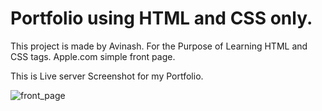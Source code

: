 # Portfolio using HTML and CSS only.

This project is made by Avinash.
For the Purpose of Learning HTML and CSS tags. Apple.com simple front page.

This is Live server Screenshot for my Portfolio.

![front_page](https://github.com/kyAvinash/HTMLProject/assets/141410339/ab181656-0b8b-417a-a2eb-0109e9e9ff60)
